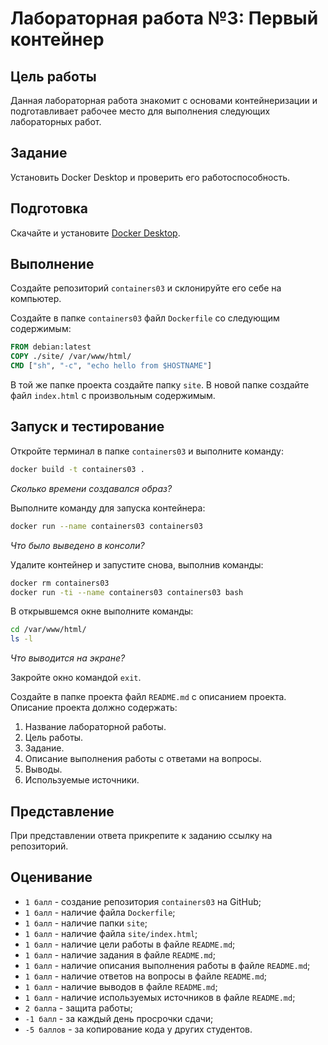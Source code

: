# Лабораторная работа №3: Первый контейнер

## Цель работы

Данная лабораторная работа знакомит с основами контейнеризации и подготавливает рабочее место для выполнения следующих лабораторных работ.

## Задание

Установить Docker Desktop и проверить его работоспособность.

## Подготовка

Скачайте и установите [Docker Desktop](https://www.docker.com/products/docker-desktop/).

## Выполнение

Создайте репозиторий `containers03` и склонируйте его себе на компьютер.

Создайте в папке `containers03` файл `Dockerfile` со следующим содержимым:

```dockerfile
FROM debian:latest
COPY ./site/ /var/www/html/
CMD ["sh", "-c", "echo hello from $HOSTNAME"]
```

В той же папке проекта создайте папку `site`. В новой папке создайте файл `index.html` с произвольным
содержимым.

## Запуск и тестирование

Откройте терминал в папке `containers03` и выполните команду:

```bash
docker build -t containers03 .
```

_Сколько времени создавался образ?_

Выполните команду для запуска контейнера:

```bash
docker run --name containers03 containers03
```

_Что было выведено в консоли?_

Удалите контейнер и запустите снова, выполнив команды:

```bash
docker rm containers03
docker run -ti --name containers03 containers03 bash
```

В открывшемся окне выполните команды:

```bash
cd /var/www/html/
ls -l
```

_Что выводится на экране?_

Закройте окно командой `exit`.

Создайте в папке проекта файл `README.md` с описанием проекта. Описание проекта должно содержать:

1. Название лабораторной работы.
2. Цель работы.
3. Задание.
4. Описание выполнения работы с ответами на вопросы.
5. Выводы.
6. Используемые источники.

## Представление

При представлении ответа прикрепите к заданию ссылку на репозиторий.

## Оценивание

- `1 балл` - создание репозитория `containers03` на GitHub;
- `1 балл` - наличие файла `Dockerfile`;
- `1 балл` - наличие папки `site`;
- `1 балл` - наличие файла `site/index.html`;
- `1 балл` - наличие цели работы в файле `README.md`;
- `1 балл` - наличие задания в файле `README.md`;
- `1 балл` - наличие описания выполнения работы в файле `README.md`;
- `1 балл` - наличие ответов на вопросы в файле `README.md`;
- `1 балл` - наличие выводов в файле `README.md`;
- `1 балл` - наличие используемых источников в файле `README.md`;
- `2 балла` - защита работы;
- `-1 балл` - за каждый день просрочки сдачи;
- `-5 баллов` - за копирование кода у других студентов.
